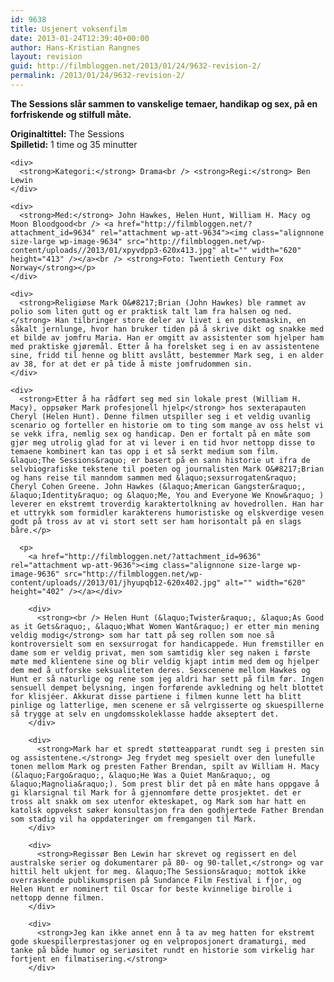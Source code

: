```yaml
---
id: 9638
title: Usjenert voksenfilm
date: 2013-01-24T12:39:40+00:00
author: Hans-Kristian Rangnes
layout: revision
guid: http://filmbloggen.net/2013/01/24/9632-revision-2/
permalink: /2013/01/24/9632-revision-2/
---
```

<div>
  <strong>The Sessions slår sammen to vanskelige temaer, handikap og sex, på en forfriskende og stilfull måte.<!--more--></p> 
  
  <p>
    Originaltittel:</strong> The Sessions<br /> <strong>Spilletid:</strong> 1 time og 35 minutter</div> 
    
    <div>
      <strong>Kategori:</strong> Drama<br /> <strong>Regi:</strong> Ben Lewin
    </div>
    
    <div>
      <strong>Med:</strong> John Hawkes, Helen Hunt, William H. Macy og Moon Bloodgood<br /> <a href="http://filmbloggen.net/?attachment_id=9634" rel="attachment wp-att-9634"><img class="alignnone size-large wp-image-9634" src="http://filmbloggen.net/wp-content/uploads//2013/01/xpyvdpp3-620x413.jpg" alt="" width="620" height="413" /></a><br /> <strong>Foto: Twentieth Century Fox Norway</strong></p>
    </div>
    
    <div>
      <strong>Religiøse Mark O&#8217;Brian (John Hawkes) ble rammet av polio som liten gutt og er praktisk talt lam fra halsen og ned.</strong> Han tilbringer store deler av livet i en pustemaskin, en såkalt jernlunge, hvor han bruker tiden på å skrive dikt og snakke med et bilde av jomfru Maria. Han er omgitt av assistenter som hjelper ham med praktiske gjøremål. Etter å ha forelsket seg i en av assistentene sine, fridd til henne og blitt avslått, bestemmer Mark seg, i en alder av 38, for at det er på tide å miste jomfrudommen sin.
    </div>
    
    <div>
      <strong>Etter å ha rådført seg med sin lokale prest (William H. Macy), oppsøker Mark profesjonell hjelp</strong> hos sexterapauten Cheryl (Helen Hunt). Denne filmen utspiller seg i et veldig uvanlig scenario og forteller en historie om to ting som mange av oss helst vi se vekk ifra, nemlig sex og handicap. Den er fortalt på en måte som gjør meg utrolig glad for at vi lever i en tid hvor nettopp disse to temaene kombinert kan tas opp i et så serkt medium som film. &laquo;The Sessions&raquo; er basert på en sann historie ut ifra de selvbiografiske tekstene til poeten og journalisten Mark O&#8217;Brian og hans reise til manndom sammen med &laquo;sexsurrogaten&raquo; Cheryl Cohen Greene. John Hawkes (&laquo;American Gangster&raquo;, &laquo;Identity&raquo; og &laquo;Me, You and Everyone We Know&raquo; ) leverer en ekstremt troverdig karaktertolkning av hovedrollen. Han har et uttrykk som formidler karakterens humoristiske og elskverdige vesen godt på tross av at vi stort sett ser ham horisontalt på en slags båre.</p> 
      
      <p>
        <a href="http://filmbloggen.net/?attachment_id=9636" rel="attachment wp-att-9636"><img class="alignnone size-large wp-image-9636" src="http://filmbloggen.net/wp-content/uploads//2013/01/jhyupqb12-620x402.jpg" alt="" width="620" height="402" /></a></div> 
        
        <div>
          <strong><br /> Helen Hunt (&laquo;Twister&raquo;, &laquo;As Good as it Gets&raquo;, &laquo;What Women Want&raquo;) er etter min mening veldig modig</strong> som har tatt på seg rollen som noe så kontroversielt som en sexsurrogat for handicappede. Hun fremstiller en dame som er veldig privat, men som samtidig kler seg naken i første møte med klientene sine og blir veldig kjapt intim med dem og hjelper dem med å utforske seksualiteten deres. Sexscenene mellom Hawkes og Hunt er så naturlige og rene som jeg aldri har sett på film før. Ingen sensuell dempet belysning, ingen forførende avkledning og helt blottet for klisjéer. Akkurat disse partiene i filmen kunne lett ha blitt pinlige og latterlige, men scenene er så velrgisserte og skuespillerne så trygge at selv en ungdomsskoleklasse hadde akseptert det.
        </div>
        
        <div>
          <strong>Mark har et spredt støtteapparat rundt seg i presten sin og assistentene.</strong> Jeg frydet meg spesielt over den lunefulle tonen mellom Mark og presten Father Brendan, spilt av William H. Macy (&laquo;Fargo&raquo;, &laquo;He Was a Quiet Man&raquo;, og &laquo;Magnolia&raquo;). Som prest blir det på en måte hans oppgave å gi klarsignal til Mark for å gjennomføre dette prosjektet. det er tross alt snakk om sex utenfor ekteskapet, og Mark som har hatt en katolsk oppvekst søker konsultasjon fra den godhjertede Father Brendan som stadig vil ha oppdateringer om fremgangen til Mark.
        </div>
        
        <div>
          <strong>Regissør Ben Lewin har skrevet og regissert en del australske serier og dokumentarer på 80- og 90-tallet,</strong> og var hittil helt ukjent for meg. &laquo;The Sessions&raquo; mottok ikke overraskende publikumsprisen på Sundance Film Festival i fjor, og Helen Hunt er nominert til Oscar for beste kvinnelige birolle i nettopp denne filmen.
        </div>
        
        <div>
          <strong>Jeg kan ikke annet enn å ta av meg hatten for ekstremt gode skuespillerprestasjoner og en velproposjonert dramaturgi, med tanke på både humor og seriøsitet rundt en historie som virkelig har fortjent en filmatisering.</strong>
        </div>